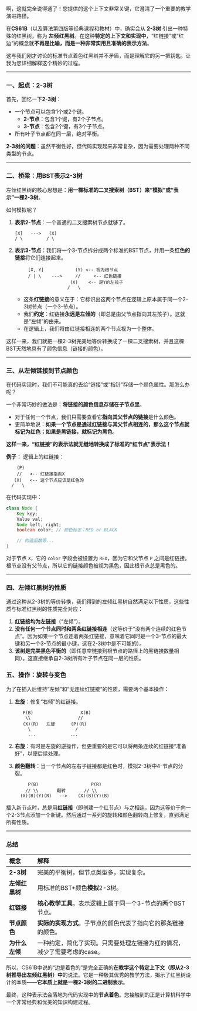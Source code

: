 啊，这就完全说得通了！您提供的这个上下文非常关键，它澄清了一个重要的教学演进路径。

在**CS61B**（以及算法第四版等经典课程和教材）中，确实会从 **2-3树** 引出一种特殊的红黑树，称为 **左倾红黑树**。在这种**特定的上下文和实现中**，“红链接”或“红边”的概念就**不再是比喻，而是一种非常实用且准确的表示方法**。

这与我们刚才讨论的标准节点着色红黑树并不矛盾，而是理解它的另一把钥匙。让我为您详细解释这个精妙的过程。

---

### 一、起点：2-3树

首先，回忆一下**2-3树**：
*   一个节点可以包含1个或2个键。
    *   **2-节点**：包含1个键，有2个子节点。
    *   **3-节点**：包含2个键，有3个子节点。
*   所有叶子节点都在同一层，绝对平衡。

**2-3树的问题**：虽然平衡性好，但代码实现起来非常复杂，因为需要处理两种不同类型的节点。

---

### 二、桥梁：用BST表示2-3树

左倾红黑树的核心思想是：**用一棵标准的二叉搜索树（BST）来“模拟”或“表示”一棵2-3树**。

如何模拟呢？
1.  **表示2-节点**：一个普通的二叉搜索树节点就够了。
    ```
    [X]   --->   (X)
    / \         / \
    ```
2.  **表示3-节点**：我们将一个3-节点拆分成两个标准的BST节点，并用一条**红色的链接**将它们连接起来。
    ```
         [X, Y]            (Y) <-- 视为根节点
         / | \    --->     //     <-- 红色链接
                         (X)    <-- 是Y的左孩子
                        /   \
    ```
    *   这条**红链接**的意义在于：它标识出这两个节点在逻辑上原本属于同一个2-3树节点（一个3-节点）。
    *   我们**约定**：红链接**永远是左倾的**（即总是由父节点指向其左孩子）。这就是“左倾”的由来。
    *   在逻辑上，我们将由红链接相连的两个节点视为一个整体。

这样一来，我们就把一棵2-3树完美地等价转换成了一棵二叉搜索树，并且这棵BST天然地具有了颜色信息（链接的颜色）。

---

### 三、从左倾链接到节点颜色

在代码实现时，我们不可能真的去给“链接”或“指针”存储一个颜色属性。那怎么办呢？

一个非常巧妙的做法是：**将链接的颜色信息存储在子节点里**。

*   对于任何一个节点，我们只需要查看它**指向其父节点的链接**是什么颜色。
*   更简单地说：**如果一个节点是通过红链接与其父节点相连的，那么这个节点就标记为红色；如果是黑链接，就标记为黑色**。

**这样一来，“红链接”的表示法就无缝地转换成了标准的“红节点”表示法！**

**例子：**
逻辑上的红链接：
```
    (P)
    //   <-- 红链接指向X
   (X)   <-- 这个节点应该是红色的
  /   \
```
在代码实现中：
```java
class Node {
    Key key;
    Value val;
    Node left, right;
    boolean color; // 颜色标志：RED or BLACK

    // 构造函数等...
}
```
对于节点 `X`，它的 `color` 字段会被设置为 `RED`，因为它和父节点 `P` 之间是红链接。根节点没有父节点，所以它的链接颜色被视为黑色，因此根节点总是黑色的。

---

### 四、左倾红黑树的性质

通过这种从2-3树的等价转换，我们得到的左倾红黑树自然满足以下性质，这些性质与标准红黑树的性质完全对应：

1.  **红链接均为左链接**（“左倾”）。
2.  **没有任何一个节点同时和两条红链接相连**（这等价于“没有两个连续的红色节点”。因为如果一个节点连着两条红链接，意味着它同时是一个3-节点的最大键和另一个3-节点的最小键，这在2-3树中是不可能的）。
3.  **该树是完美黑色平衡的**（即任意空链接到根节点的路径上的黑链接数量相同）。这直接继承自2-3树所有叶子节点在同一层的性质。

### 五、操作：旋转与变色

为了在插入后维持“左倾”和“无连续红链接”的性质，需要两个基本操作：

1.  **左旋**：修复“右倾”的红链接。
    ```
       P(B)                  X(B)
        \\                  //
       (X)(R)   左旋      (P)(R)
         \                 /
         ...             ...
    ```

2.  **右旋**：有时是左旋的逆操作，但更重要的是它可以将两条连续的红链接“准备好”，以便后续处理。
3.  **颜色翻转**：当一个节点的左右子链接都是红色时，模拟2-3树中4-节点的分裂。
    ```
         P(B)                    P(R)
        // \\       翻转       // \\
      (X)(R)(Y)(R)   -->    (X)(B)(Y)(B)
    ```

插入新节点时，总是用**红链接**（即创建一个红节点）与之相连，因为这等价于向一个2-3节点添加一个新键。然后通过一系列的旋转和颜色翻转向上修复，直到满足所有性质。

---

### 总结

| 概念 | 解释 |
| :--- | :--- |
| **2-3树** | 完美的平衡树，但节点类型多，实现复杂。 |
| **左倾红黑树** | 用标准的BST+颜色**模拟**2-3树。 |
| **红链接** | **核心教学工具**，表示逻辑上属于同一个3-节点的两个BST节点。 |
| **节点颜色** | **实际的实现方式**。子节点的颜色代表了指向它的那条链接的颜色。 |
| **为什么左倾** | 一种约定，简化了实现。只需要处理左链接为红的情况，减少了需要考虑的case。 |

所以，CS61B中说的“边是着色的”是完全正确的**在教学这个特定上下文（即从2-3树推导出左倾红黑树）中**的说法。它是一种极其优秀的教学方法，揭示了红黑树设计的本质——**它本质上就是一棵2-3树的二进制表示**。

最终，这种表示法会落地为代码实现中的**节点着色**。您接触到的正是计算机科学中一个非常经典和优美的知识构建过程。